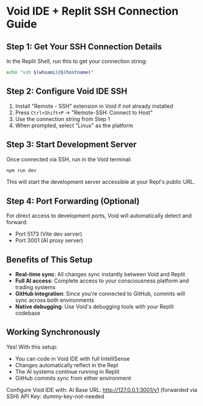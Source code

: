 # Void IDE + Replit SSH Connection Guide

## Step 1: Get Your SSH Connection Details

In the Replit Shell, run this to get your connection string:
```bash
echo "ssh $(whoami)@$(hostname)"
```

## Step 2: Configure Void IDE SSH

1. Install "Remote - SSH" extension in Void if not already installed
2. Press `Ctrl+Shift+P` → "Remote-SSH: Connect to Host"
3. Use the connection string from Step 1
4. When prompted, select "Linux" as the platform

## Step 3: Start Development Server

Once connected via SSH, run in the Void terminal:
```bash
npm run dev
```

This will start the development server accessible at your Repl's public URL.

## Step 4: Port Forwarding (Optional)

For direct access to development ports, Void will automatically detect and forward:
- Port 5173 (Vite dev server)
- Port 3001 (AI proxy server)

## Benefits of This Setup

- **Real-time sync**: All changes sync instantly between Void and Replit
- **Full AI access**: Complete access to your consciousness platform and trading systems
- **GitHub integration**: Since you're connected to GitHub, commits will sync across both environments
- **Native debugging**: Use Void's debugging tools with your Replit codebase

## Working Synchronously

Yes! With this setup:
- You can code in Void IDE with full IntelliSense
- Changes automatically reflect in the Repl
- The AI systems continue running in Replit
- GitHub commits sync from either environment

Configure Void IDE with:
  AI Base URL: http://127.0.0.1:3001/v1 (forwarded via SSH)
  API Key: dummy-key-not-needed